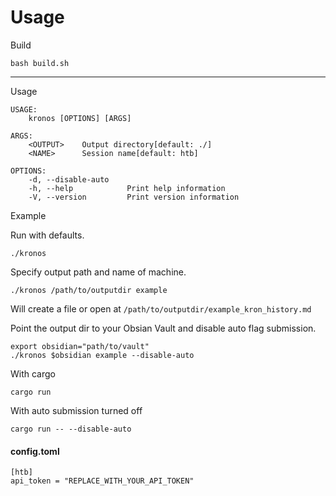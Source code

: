 # Usage


Build
```
bash build.sh 
```
---


Usage

```
USAGE:
    kronos [OPTIONS] [ARGS]

ARGS:
    <OUTPUT>    Output directory[default: ./]
    <NAME>      Session name[default: htb]

OPTIONS:
    -d, --disable-auto
    -h, --help            Print help information
    -V, --version         Print version information
```

Example

Run with defaults.

```
./kronos
```


Specify output path and name of machine.

```
./kronos /path/to/outputdir example
```
Will create a file or open at `/path/to/outputdir/example_kron_history.md`


Point the output dir to your Obsian Vault and disable auto flag submission.

```
export obsidian="path/to/vault"
./kronos $obsidian example --disable-auto
```


With cargo 
```
cargo run
```


With auto submission turned off
```
cargo run -- --disable-auto
```


#### config.toml

```
[htb]
api_token = "REPLACE_WITH_YOUR_API_TOKEN"
```
